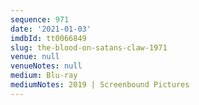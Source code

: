 ```yaml
---
sequence: 971
date: '2021-01-03'
imdbId: tt0066849
slug: the-blood-on-satans-claw-1971
venue: null
venueNotes: null
medium: Blu-ray
mediumNotes: 2019 | Screenbound Pictures
---
```


